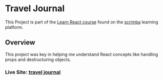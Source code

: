 # Travel Journal

  
  This Project is part of the [Learn React course](https://scrimba.com/learn/learnreact) found on the [scrimba](https://scrimba.com/) learning platform.
  
  
  
## Overview


  This project was key in helping me understand React concepts like handling props and destructuring objects.
  
  

### Live Site: [travel journal](https://elistraveljournal.netlify.app/)
  
  
